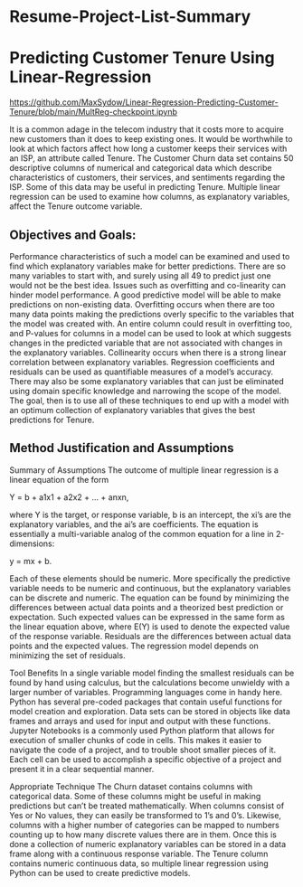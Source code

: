 # Resume-Project-List-Summary



# Predicting Customer Tenure Using Linear-Regression

https://github.com/MaxSydow/Linear-Regression-Predicting-Customer-Tenure/blob/main/MultReg-checkpoint.ipynb

It is a common adage in the telecom industry that it costs more to acquire new customers than it does to keep existing ones. It would be worthwhile to look at which factors affect how long a customer keeps their services with an ISP, an attribute called Tenure. The Customer Churn data set contains 50 descriptive columns of numerical and categorical data which describe characteristics of customers, their services, and sentiments regarding the ISP. Some of this data may be useful in predicting Tenure. Multiple linear regression can be used to examine how columns, as explanatory variables, affect the Tenure outcome variable.

## Objectives and Goals:
Performance characteristics of such a model can be examined and used to find which explanatory variables make for better predictions. There are so many variables to start with, and surely using all 49 to predict just one would not be the best idea. Issues such as overfitting and co-linearity can hinder model performance. A good predictive model will be able to make predictions on non-existing data. Overfitting occurs when there are too many data points making the predictions overly specific to the variables that the model was created with. An entire column could result in overfitting too, and P-values for columns in a model can be used to look at which suggests changes in the predicted variable that are not associated with changes in the explanatory variables. Collinearity occurs when there is a strong linear correlation between explanatory variables. Regression coefficients and residuals can be used as quantifiable measures of a model’s accuracy. There may also be some explanatory variables that can just be eliminated using domain specific knowledge and narrowing the scope of the model. The goal, then is to use all of these techniques to end up with a model with an optimum collection of explanatory variables that gives the best predictions for Tenure.

## Method Justification and Assumptions
Summary of Assumptions The outcome of multiple linear regression is a linear equation of the form

Y = b + a1x1 + a2x2 + … + anxn,

where Y is the target, or response variable, b is an intercept, the xi’s are the explanatory variables, and the ai’s are coefficients. The equation is essentially a multi-variable analog of the common equation for a line in 2-dimensions:

y = mx + b.

Each of these elements should be numeric. More specifically the predictive variable needs to be numeric and continuous, but the explanatory variables can be discrete and numeric. The equation can be found by minimizing the differences between actual data points and a theorized best prediction or expectation. Such expected values can be expressed in the same form as the linear equation above, where E(Y) is used to denote the expected value of the response variable. Residuals are the differences between actual data points and the expected values. The regression model depends on minimizing the set of residuals.

Tool Benefits In a single variable model finding the smallest residuals can be found by hand using calculus, but the calculations become unwieldy with a larger number of variables. Programming languages come in handy here. Python has several pre-coded packages that contain useful functions for model creation and exploration. Data sets can be stored in objects like data frames and arrays and used for input and output with these functions. Jupyter Notebooks is a commonly used Python platform that allows for execution of smaller chunks of code in cells. This makes it easier to navigate the code of a project, and to trouble shoot smaller pieces of it. Each cell can be used to accomplish a specific objective of a project and present it in a clear sequential manner.

Appropriate Technique The Churn dataset contains columns with categorical data. Some of these columns might be useful in making predictions but can’t be treated mathematically. When columns consist of Yes or No values, they can easily be transformed to 1’s and 0’s. Likewise, columns with a higher number of categories can be mapped to numbers counting up to how many discrete values there are in them. Once this is done a collection of numeric explanatory variables can be stored in a data frame along with a continuous response variable. The Tenure column contains numeric continuous data, so multiple linear regression using Python can be used to create predictive models.
